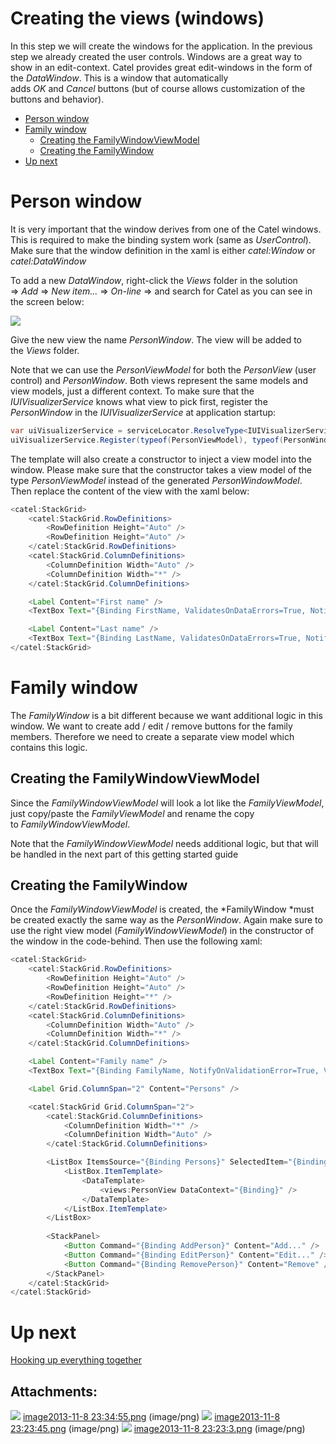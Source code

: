 # Creating the views (windows)

In this step we will create the windows for the application. In the previous step we already created the user controls. Windows are a great way to show in an edit-context. Catel provides great edit-windows in the form of the *DataWindow*. This is a window that automatically adds *OK* and *Cancel* buttons (but of course allows customization of the buttons and behavior).

-   [Person window](#Creatingtheviews(windows)-Personwindow)
-   [Family window](#Creatingtheviews(windows)-Familywindow)
    -   [Creating the FamilyWindowViewModel](#Creatingtheviews(windows)-CreatingtheFamilyWindowViewModel)
    -   [Creating the FamilyWindow](#Creatingtheviews(windows)-CreatingtheFamilyWindow)
-   [Up next](#Creatingtheviews(windows)-Upnext)

# Person window

It is very important that the window derives from one of the Catel windows. This is required to make the binding system work (same as *UserControl*). Make sure that the window definition in the xaml is either *catel:Window* or *catel:DataWindow*

To add a new *DataWindow*, right-click the *Views* folder in the solution =\> *Add* =\> *New item...* =\> *On-line* =\> and search for Catel as you can see in the screen below:

![](attachments/16023626/16318475.png)

Give the new view the name *PersonWindow*. The view will be added to the *Views* folder.

Note that we can use the *PersonViewModel* for both the *PersonView* (user control) and *PersonWindow*. Both views represent the same models and view models, just a different context. To make sure that the *IUIVisualizerService* knows what view to pick first, register the *PersonWindow* in the *IUIVisualizerService* at application startup:

``` {.java data-syntaxhighlighter-params="brush: java; gutter: false; theme: Confluence" data-theme="Confluence" style="brush: java; gutter: false; theme: Confluence"}
var uiVisualizerService = serviceLocator.ResolveType<IUIVisualizerService>();
uiVisualizerService.Register(typeof(PersonViewModel), typeof(PersonWindow));
```

The template will also create a constructor to inject a view model into the window. Please make sure that the constructor takes a view model of the type *PersonViewModel* instead of the generated *PersonWindowModel*. Then replace the content of the view with the xaml below:

``` {.java data-syntaxhighlighter-params="brush: java; gutter: false; theme: Confluence" data-theme="Confluence" style="brush: java; gutter: false; theme: Confluence"}
<catel:StackGrid>
    <catel:StackGrid.RowDefinitions>
        <RowDefinition Height="Auto" />
        <RowDefinition Height="Auto" />
    </catel:StackGrid.RowDefinitions>
    <catel:StackGrid.ColumnDefinitions>
        <ColumnDefinition Width="Auto" />
        <ColumnDefinition Width="*" />
    </catel:StackGrid.ColumnDefinitions>

    <Label Content="First name" />
    <TextBox Text="{Binding FirstName, ValidatesOnDataErrors=True, NotifyOnValidationError=True}" />

    <Label Content="Last name" />
    <TextBox Text="{Binding LastName, ValidatesOnDataErrors=True, NotifyOnValidationError=True}" />
</catel:StackGrid>
```

# Family window

The *FamilyWindow* is a bit different because we want additional logic in this window. We want to create add / edit / remove buttons for the family members. Therefore we need to create a separate view model which contains this logic. 

## Creating the FamilyWindowViewModel

Since the *FamilyWindowViewModel* will look a lot like the *FamilyViewModel*, just copy/paste the *FamilyViewModel* and rename the copy to *FamilyWindowViewModel*.

Note that the *FamilyWindowViewModel* needs additional logic, but that will be handled in the next part of this getting started guide

## Creating the FamilyWindow

Once the *FamilyWindowViewModel* is created, the *FamilyWindow *must be created exactly the same way as the *PersonWindow*. Again make sure to use the right view model (*FamilyWindowViewModel*) in the constructor of the window in the code-behind. Then use the following xaml:

``` {.java data-syntaxhighlighter-params="brush: java; gutter: false; theme: Confluence" data-theme="Confluence" style="brush: java; gutter: false; theme: Confluence"}
<catel:StackGrid>
    <catel:StackGrid.RowDefinitions>
        <RowDefinition Height="Auto" />
        <RowDefinition Height="Auto" />
        <RowDefinition Height="*" />
    </catel:StackGrid.RowDefinitions>
    <catel:StackGrid.ColumnDefinitions>
        <ColumnDefinition Width="Auto" />
        <ColumnDefinition Width="*" />
    </catel:StackGrid.ColumnDefinitions>

    <Label Content="Family name" />
    <TextBox Text="{Binding FamilyName, NotifyOnValidationError=True, ValidatesOnDataErrors=True}" />

    <Label Grid.ColumnSpan="2" Content="Persons" />

    <catel:StackGrid Grid.ColumnSpan="2">
        <catel:StackGrid.ColumnDefinitions>
            <ColumnDefinition Width="*" />
            <ColumnDefinition Width="Auto" />
        </catel:StackGrid.ColumnDefinitions>

        <ListBox ItemsSource="{Binding Persons}" SelectedItem="{Binding SelectedPerson}">
            <ListBox.ItemTemplate>
                <DataTemplate>
                    <views:PersonView DataContext="{Binding}" />
                </DataTemplate>
            </ListBox.ItemTemplate>
        </ListBox>
            
        <StackPanel>
            <Button Command="{Binding AddPerson}" Content="Add..." />
            <Button Command="{Binding EditPerson}" Content="Edit..." />
            <Button Command="{Binding RemovePerson}" Content="Remove" />
        </StackPanel>
    </catel:StackGrid>
</catel:StackGrid>
```

# Up next

[Hooking up everything together](Hooking_up_everything_together)

## Attachments:

![](images/icons/bullet_blue.gif) [image2013-11-8 23:34:55.png](attachments/16023626/16318475.png) (image/png)
 ![](images/icons/bullet_blue.gif) [image2013-11-8 23:23:45.png](attachments/16023626/16318476.png) (image/png)
 ![](images/icons/bullet_blue.gif) [image2013-11-8 23:23:3.png](attachments/16023626/16318477.png) (image/png)

